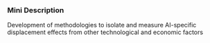 ### Mini Description

Development of methodologies to isolate and measure AI-specific displacement effects from other technological and economic factors
